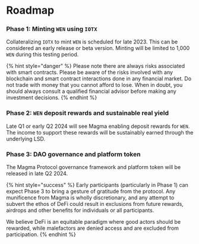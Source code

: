 # Roadmap

### Phase 1: Minting `WEN` using `IOTX`&#x20;

Collateralizing `IOTX` to mint `WEN` is scheduled for late 2023. This can be considered an early release or beta version. Minting will be limited to 1,000 `WEN` during this testing period.

{% hint style="danger" %}
Please note there are always risks associated with smart contracts. Please be aware of the risks involved with any blockchain and smart contract interactions done in any financial market. Do not trade with money that you cannot afford to lose. When in doubt, you should always consult a qualified financial advisor before making any investment decisions.
{% endhint %}

### Phase 2: `WEN` deposit rewards and sustainable real yield

Late Q1 or early Q2 2024 will see Magma enabling deposit rewards for `WEN`. The income to support these rewards will be sustainably earned through the underlying LSD.

### Phase 3: DAO governance and platform token

The Magma Protocol governance framework and platform token will be released in late Q2 2024.

{% hint style="success" %}
Early participants (particularly in Phase 1) can expect Phase 3 to bring a gesture of gratitude from the protocol. Any munificence from Magma is wholly discretionary, and any attempt to subvert the ethos of DeFi could result in exclusions from future rewards, airdrops and other benefits for individuals or all participants.

We believe DeFi is an equitable paradigm where good actors should be rewarded, while malefactors are denied access and are excluded from participation.
{% endhint %}

